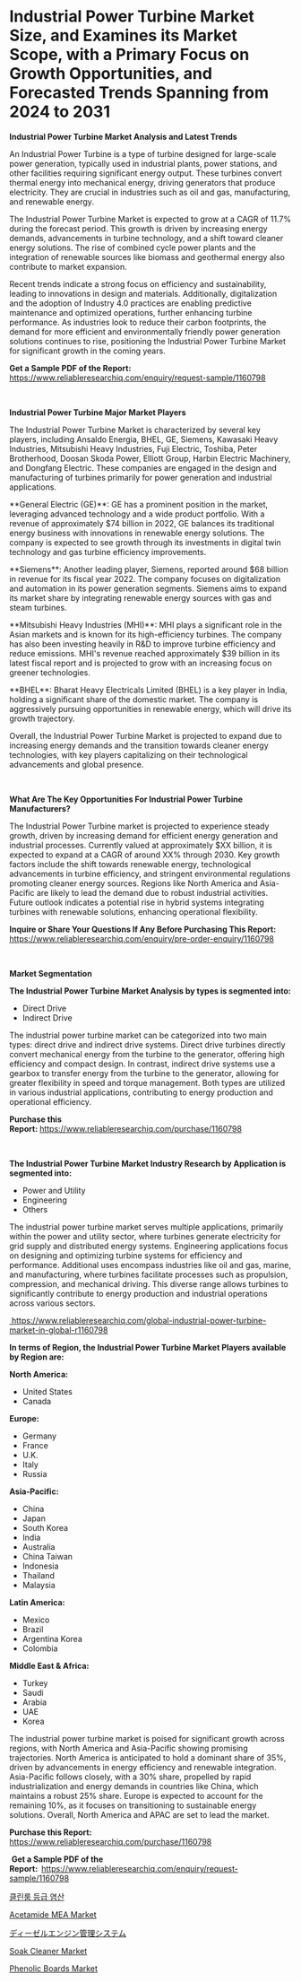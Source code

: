 <p><h1>Industrial Power Turbine Market Size, and Examines its Market Scope, with a Primary Focus on Growth Opportunities, and Forecasted Trends Spanning from 2024 to 2031</h1></p><p><strong>Industrial Power Turbine Market Analysis and Latest Trends</strong></p>
<p><p>An Industrial Power Turbine is a type of turbine designed for large-scale power generation, typically used in industrial plants, power stations, and other facilities requiring significant energy output. These turbines convert thermal energy into mechanical energy, driving generators that produce electricity. They are crucial in industries such as oil and gas, manufacturing, and renewable energy.</p><p>The Industrial Power Turbine Market is expected to grow at a CAGR of 11.7% during the forecast period. This growth is driven by increasing energy demands, advancements in turbine technology, and a shift toward cleaner energy solutions. The rise of combined cycle power plants and the integration of renewable sources like biomass and geothermal energy also contribute to market expansion.</p><p>Recent trends indicate a strong focus on efficiency and sustainability, leading to innovations in design and materials. Additionally, digitalization and the adoption of Industry 4.0 practices are enabling predictive maintenance and optimized operations, further enhancing turbine performance. As industries look to reduce their carbon footprints, the demand for more efficient and environmentally friendly power generation solutions continues to rise, positioning the Industrial Power Turbine Market for significant growth in the coming years.</p></p>
<p><strong>Get a Sample PDF of the Report:&nbsp;</strong> <a href="https://www.reliableresearchiq.com/enquiry/request-sample/1160798">https://www.reliableresearchiq.com/enquiry/request-sample/1160798</a></p>
<p>&nbsp;</p>
<p><strong>Industrial Power Turbine Major Market Players</strong></p>
<p><p>The Industrial Power Turbine Market is characterized by several key players, including Ansaldo Energia, BHEL, GE, Siemens, Kawasaki Heavy Industries, Mitsubishi Heavy Industries, Fuji Electric, Toshiba, Peter Brotherhood, Doosan Skoda Power, Elliott Group, Harbin Electric Machinery, and Dongfang Electric. These companies are engaged in the design and manufacturing of turbines primarily for power generation and industrial applications.</p><p>**General Electric (GE)**: GE has a prominent position in the market, leveraging advanced technology and a wide product portfolio. With a revenue of approximately $74 billion in 2022, GE balances its traditional energy business with innovations in renewable energy solutions. The company is expected to see growth through its investments in digital twin technology and gas turbine efficiency improvements.</p><p>**Siemens**: Another leading player, Siemens, reported around $68 billion in revenue for its fiscal year 2022. The company focuses on digitalization and automation in its power generation segments. Siemens aims to expand its market share by integrating renewable energy sources with gas and steam turbines.</p><p>**Mitsubishi Heavy Industries (MHI)**: MHI plays a significant role in the Asian markets and is known for its high-efficiency turbines. The company has also been investing heavily in R&D to improve turbine efficiency and reduce emissions. MHI's revenue reached approximately $39 billion in its latest fiscal report and is projected to grow with an increasing focus on greener technologies.</p><p>**BHEL**: Bharat Heavy Electricals Limited (BHEL) is a key player in India, holding a significant share of the domestic market. The company is aggressively pursuing opportunities in renewable energy, which will drive its growth trajectory.</p><p>Overall, the Industrial Power Turbine Market is projected to expand due to increasing energy demands and the transition towards cleaner energy technologies, with key players capitalizing on their technological advancements and global presence.</p></p>
<p>&nbsp;</p>
<p><strong>What Are The Key Opportunities For Industrial Power Turbine Manufacturers?</strong></p>
<p><p>The Industrial Power Turbine market is projected to experience steady growth, driven by increasing demand for efficient energy generation and industrial processes. Currently valued at approximately $XX billion, it is expected to expand at a CAGR of around XX% through 2030. Key growth factors include the shift towards renewable energy, technological advancements in turbine efficiency, and stringent environmental regulations promoting cleaner energy sources. Regions like North America and Asia-Pacific are likely to lead the demand due to robust industrial activities. Future outlook indicates a potential rise in hybrid systems integrating turbines with renewable solutions, enhancing operational flexibility.</p></p>
<p><strong>Inquire or Share Your Questions If Any Before Purchasing This Report:</strong> <a href="https://www.reliableresearchiq.com/enquiry/pre-order-enquiry/1160798">https://www.reliableresearchiq.com/enquiry/pre-order-enquiry/1160798</a></p>
<p>&nbsp;</p>
<p><strong>Market Segmentation</strong></p>
<p><strong>The Industrial Power Turbine Market Analysis by types is segmented into:</strong></p>
<p><ul><li>Direct Drive</li><li>Indirect Drive</li></ul></p>
<p><p>The industrial power turbine market can be categorized into two main types: direct drive and indirect drive systems. Direct drive turbines directly convert mechanical energy from the turbine to the generator, offering high efficiency and compact design. In contrast, indirect drive systems use a gearbox to transfer energy from the turbine to the generator, allowing for greater flexibility in speed and torque management. Both types are utilized in various industrial applications, contributing to energy production and operational efficiency.</p></p>
<p><strong>Purchase this Report:&nbsp;</strong><a href="https://www.reliableresearchiq.com/purchase/1160798">https://www.reliableresearchiq.com/purchase/1160798</a></p>
<p>&nbsp;</p>
<p><strong>The Industrial Power Turbine Market Industry Research by Application is segmented into:</strong></p>
<p><ul><li>Power and Utility</li><li>Engineering</li><li>Others</li></ul></p>
<p><p>The industrial power turbine market serves multiple applications, primarily within the power and utility sector, where turbines generate electricity for grid supply and distributed energy systems. Engineering applications focus on designing and optimizing turbine systems for efficiency and performance. Additional uses encompass industries like oil and gas, marine, and manufacturing, where turbines facilitate processes such as propulsion, compression, and mechanical driving. This diverse range allows turbines to significantly contribute to energy production and industrial operations across various sectors.</p></p>
<p><a href="https://www.reliableresearchiq.com/global-industrial-power-turbine-market-in-global-r1160798">&nbsp;https://www.reliableresearchiq.com/global-industrial-power-turbine-market-in-global-r1160798</a></p>
<p><strong>In terms of Region, the Industrial Power Turbine Market Players available by Region are:</strong></p>
<p>
    <p> <strong> North America: </strong>
        <ul>
            <li>United States</li>
            <li>Canada</li>
        </ul>
        </p> 
    <p> <strong> Europe: </strong>
        <ul>
            <li>Germany</li>
            <li>France</li>
            <li>U.K.</li>
            <li>Italy</li>
            <li>Russia</li>
        </ul>
        </p> 
    <p> <strong> Asia-Pacific: </strong>
        <ul>
            <li>China</li>
            <li>Japan</li>
            <li>South Korea</li>
            <li>India</li>
            <li>Australia</li>
            <li>China Taiwan</li>
            <li>Indonesia</li>
            <li>Thailand</li>
            <li>Malaysia</li>
        </ul>
        </p> 
    <p> <strong> Latin America: </strong>
        <ul>
            <li>Mexico</li>
            <li>Brazil</li>
            <li>Argentina Korea</li>
            <li>Colombia</li>
        </ul>
        </p> 
    <p> <strong> Middle East & Africa: </strong>
        <ul>
            <li>Turkey</li>
            <li>Saudi</li>
            <li>Arabia</li>
            <li>UAE</li>
            <li>Korea</li>
        </ul>
    </p>
    </p>
<p><p>The industrial power turbine market is poised for significant growth across regions, with North America and Asia-Pacific showing promising trajectories. North America is anticipated to hold a dominant share of 35%, driven by advancements in energy efficiency and renewable integration. Asia-Pacific follows closely, with a 30% share, propelled by rapid industrialization and energy demands in countries like China, which maintains a robust 25% share. Europe is expected to account for the remaining 10%, as it focuses on transitioning to sustainable energy solutions. Overall, North America and APAC are set to lead the market.</p></p>
<p><strong>Purchase this Report: </strong><a href="https://www.reliableresearchiq.com/purchase/1160798">https://www.reliableresearchiq.com/purchase/1160798</a></p>
<p>&nbsp;<strong>Get a Sample PDF of the Report:&nbsp;&nbsp;</strong><a href="https://www.reliableresearchiq.com/enquiry/request-sample/1160798">https://www.reliableresearchiq.com/enquiry/request-sample/1160798</a></p>
<p><strong></strong></p>
<p><p><a href="https://medium.com/@vivienne.stokes/cleanroom-grade-hydrochloric-acid-market-%EC%9D%98-%EA%B8%80%EB%A1%9C%EB%B2%8C-%EC%8B%9C%EC%9E%A5-%EA%B0%9C%EC%9A%94%EB%8A%94-%EC%A0%84-%EC%84%B8%EA%B3%84-%EB%B0%8F-%EC%A3%BC%EC%9A%94-%EC%8B%9C%EC%9E%A5%EC%9D%98-%EC%82%B0%EC%97%85%EC%97%90-%EC%98%81%ED%96%A5%EC%9D%84-%EB%AF%B8%EC%B9%98%EB%8A%94-%EC%A3%BC%EC%9A%94-%ED%8A%B8%EB%A0%8C%EB%93%9C%EC%97%90-%EB%8C%80%ED%95%9C-%EB%8F%85%ED%8A%B9%ED%95%9C-8e9cd21fcddf">클린룸 등급 염산</a></p><p><a href="https://www.linkedin.com/pulse/acetamide-mea-market-trends-analysis-opportunities-challenges-mgpgf?trackingId=00Pip7CIQ4CFnx425DMpFg%3D%3D">Acetamide MEA Market</a></p><p><a href="https://medium.com/@cleogerhold_78164/%E3%83%87%E3%82%A3%E3%83%BC%E3%82%BC%E3%83%AB%E3%82%A8%E3%83%B3%E3%82%B8%E3%83%B3%E7%AE%A1%E7%90%86%E3%82%B7%E3%82%B9%E3%83%86%E3%83%A0%E5%B8%82%E5%A0%B4%E3%81%AE%E8%A6%8F%E6%A8%A1-%E3%82%B7%E3%82%A7%E3%82%A2-%E3%83%88%E3%83%AC%E3%83%B3%E3%83%89%E5%88%86%E6%9E%90%E3%83%AC%E3%83%9D%E3%83%BC%E3%83%88-%E6%9C%80%E7%B5%82%E7%94%A8%E9%80%94-%E9%81%93%E8%B7%AF%E8%B5%B0%E8%A1%8C%E8%BB%8A%E4%B8%A1-%E3%82%AA%E3%83%95%E3%83%AD%E3%83%BC%E3%83%89%E8%BB%8A%E4%B8%A1-%E5%8E%9F%E6%9D%90%E6%96%99%E5%88%A5-%E3%81%8A%E3%82%88%E3%81%B32031%E5%B9%B4%E3%81%BE%E3%81%A7%E3%81%AE%E4%BA%88%E6%B8%AC-73ec75a21fe5">ディーゼルエンジン管理システム</a></p><p><a href="https://issuu.com/reportprime-2/docs/soak-cleaner-market-size-2030.pptx_2e3c8017dd3a01">Soak Cleaner Market</a></p><p><a href="https://www.linkedin.com/pulse/global-phenolic-boards-market-size-expected-experience-cagr-9snkf?trackingId=BDcqFu%2BkSFSRog6Dm1tSLg%3D%3D">Phenolic Boards Market</a></p></p>